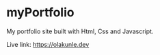 # myPortfolio

My portfolio site built with Html, Css and Javascript.

Live link: https://olakunle.dev
